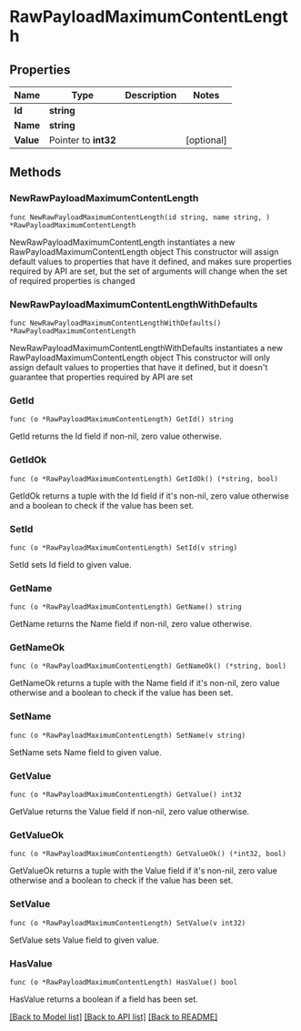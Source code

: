 # RawPayloadMaximumContentLength

## Properties

Name | Type | Description | Notes
------------ | ------------- | ------------- | -------------
**Id** | **string** |  | 
**Name** | **string** |  | 
**Value** | Pointer to **int32** |  | [optional] 

## Methods

### NewRawPayloadMaximumContentLength

`func NewRawPayloadMaximumContentLength(id string, name string, ) *RawPayloadMaximumContentLength`

NewRawPayloadMaximumContentLength instantiates a new RawPayloadMaximumContentLength object
This constructor will assign default values to properties that have it defined,
and makes sure properties required by API are set, but the set of arguments
will change when the set of required properties is changed

### NewRawPayloadMaximumContentLengthWithDefaults

`func NewRawPayloadMaximumContentLengthWithDefaults() *RawPayloadMaximumContentLength`

NewRawPayloadMaximumContentLengthWithDefaults instantiates a new RawPayloadMaximumContentLength object
This constructor will only assign default values to properties that have it defined,
but it doesn't guarantee that properties required by API are set

### GetId

`func (o *RawPayloadMaximumContentLength) GetId() string`

GetId returns the Id field if non-nil, zero value otherwise.

### GetIdOk

`func (o *RawPayloadMaximumContentLength) GetIdOk() (*string, bool)`

GetIdOk returns a tuple with the Id field if it's non-nil, zero value otherwise
and a boolean to check if the value has been set.

### SetId

`func (o *RawPayloadMaximumContentLength) SetId(v string)`

SetId sets Id field to given value.


### GetName

`func (o *RawPayloadMaximumContentLength) GetName() string`

GetName returns the Name field if non-nil, zero value otherwise.

### GetNameOk

`func (o *RawPayloadMaximumContentLength) GetNameOk() (*string, bool)`

GetNameOk returns a tuple with the Name field if it's non-nil, zero value otherwise
and a boolean to check if the value has been set.

### SetName

`func (o *RawPayloadMaximumContentLength) SetName(v string)`

SetName sets Name field to given value.


### GetValue

`func (o *RawPayloadMaximumContentLength) GetValue() int32`

GetValue returns the Value field if non-nil, zero value otherwise.

### GetValueOk

`func (o *RawPayloadMaximumContentLength) GetValueOk() (*int32, bool)`

GetValueOk returns a tuple with the Value field if it's non-nil, zero value otherwise
and a boolean to check if the value has been set.

### SetValue

`func (o *RawPayloadMaximumContentLength) SetValue(v int32)`

SetValue sets Value field to given value.

### HasValue

`func (o *RawPayloadMaximumContentLength) HasValue() bool`

HasValue returns a boolean if a field has been set.


[[Back to Model list]](../README.md#documentation-for-models) [[Back to API list]](../README.md#documentation-for-api-endpoints) [[Back to README]](../README.md)


